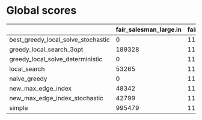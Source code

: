 # Global scores 

| | fair_salesman_large.in | fair_salesman_small.in | not_regular_only_large.in | not_regular_only_small.in | one_cicle_large.in | one_cicle_small.in | public3.in | regular_large.in | regular_small.in | whirl_large.in | whirl_small.in |
| --- | --- | --- | --- | --- | --- | --- | --- | --- | --- | --- | --- |
| best_greedy_local_solve_stochastic|  0 |  11956 |  0 |  29783 |  0 |  13672 |  46958 |  0 |  29688 |  0 |  36882 |
| greedy_local_search_3opt|  189328 |  11956 |  666549 |  29783 |  1.05781e+06 |  13672 |  70115 |  476164 |  26210 |  908710 |  36882 |
| greedy_local_solve_deterministic|  0 |  11956 |  0 |  29783 |  0 |  13672 |  49452 |  0 |  26210 |  0 |  36882 |
| local_search|  53265 |  11956 |  0 |  29783 |  1.05781e+06 |  13672 |  48464 |  159542 |  26210 |  910891 |  36882 |
| naive_greedy|  0 |  11956 |  0 |  29783 |  0 |  13672 |  80197 |  0 |  26210 |  0 |  36882 |
| new_max_edge_index|  48342 |  11956 |  -1 |  29783 |  1.05781e+06 |  13672 |  46248 |  111447 |  26210 |  910035 |  36882 |
| new_max_edge_index_stochastic|  42799 |  11956 |  -1 |  29783 |  1.05781e+06 |  13672 |  45224 |  111447 |  26210 |  910035 |  36882 |
| simple|  995479 |  11956 |  -1 |  29783 |  1.05781e+06 |  13672 |  91679 |  1.28935e+06 |  26210 |  907140 |  36882 |
